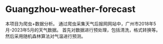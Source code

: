 # Guangzhou-weather-forecast
本项目为爬虫+数据分析。
通过爬虫采集天气后报网网站中，广州市2018年5月-2023年5月的天气数据。
首先对数据进行预处理，包括清洗，格式转换等。
然后采用随机森林算法对气温进行预测。
